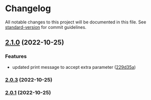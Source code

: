 # Changelog

All notable changes to this project will be documented in this file. See [standard-version](https://github.com/conventional-changelog/standard-version) for commit guidelines.

## [2.1.0](https://github.com-personal/Manjuanand021/conventional-commits/compare/v2.0.3...v2.1.0) (2022-10-25)


### Features

* updated print message to accept extra parameter ([229d35a](https://github.com-personal/Manjuanand021/conventional-commits/commit/229d35a7fc057089276291e159ef22e245b7b981))

### [2.0.3](https://github.com-personal/Manjuanand021/conventional-commits/compare/v2.0.2...v2.0.3) (2022-10-25)

### [2.0.1](https://github.com-personal/Manjuanand021/conventional-commits/compare/v2.0.0...v2.0.1) (2022-10-25)
